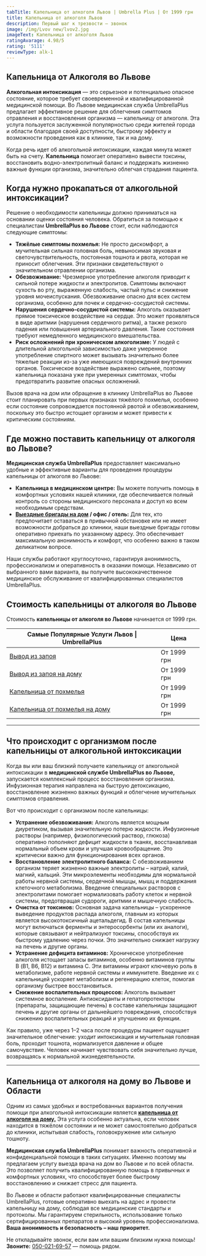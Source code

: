 ```yaml
---
tabTitle: Капельница от алкоголя Львов | Umbrella Plus | От 1999 грн
title: Капельница от алкоголя Львов
description: Первый шаг к трезвости — звонок
image: /img/Lvov new/lvov2.jpg
imageText: Капельница от алкоголя Львов
ratingAvarage: 4.98/5
rating: '5111'
reviewType: alk-1
---
```


## Капельница от Алкоголя во Львове

**Алкогольная интоксикация** — это серьезное и потенциально опасное состояние, которое требует своевременной и квалифицированной медицинской помощи. Во Львове медицинская служба UmbrellaPlus предлагает эффективное решение для облегчения симптомов отравления и восстановления организма — капельницу от алкоголя. Эта услуга пользуется заслуженной популярностью среди жителей города и области благодаря своей доступности, быстрому эффекту и возможности проведения как в клинике, так и на дому.

Когда речь идет об алкогольной интоксикации, каждая минута может быть на счету. **Капельница** помогает оперативно вывести токсины, восстановить водно-электролитный баланс и поддержать жизненно важные функции организма, значительно облегчая страдания пациента.

## Когда нужно прокапаться от алкогольной интоксикации?

Решение о необходимости капельницы должно приниматься на основании оценки состояния человека. Обратиться за помощью к специалистам **UmbrellaPlus во Львове** стоит, если наблюдаются следующие симптомы:

* **Тяжёлые симптомы похмелья:** Не просто дискомфорт, а мучительная сильная головная боль, невыносимая звуковая и светочувствительность, постоянная тошнота и рвота, которая не приносит облегчения. Эти признаки свидетельствуют о значительном отравлении организма.
* **Обезвоживание:** Чрезмерное употребление алкоголя приводит к сильной потере жидкости и электролитов. Симптомы включают сухость во рту, выраженную слабость, частый пульс и снижение уровня мочеиспускания. Обезвоживание опасно для всех систем организма, особенно для почек и сердечно-сосудистой системы.
* **Нарушения сердечно-сосудистой системы:** Алкоголь оказывает прямое токсическое воздействие на сердце. Это может проявляться в виде аритмии (нарушения сердечного ритма), а также резкого падения или повышения артериального давления. Такие состояния требуют немедленного медицинского вмешательства.
* **Риск осложнений при хроническом алкоголизме:** У людей с длительной алкогольной зависимостью даже умеренное употребление спиртного может вызывать значительно более тяжелые реакции из-за уже имеющихся повреждений внутренних органов. Токсическое воздействие выражено сильнее, поэтому капельница показана уже при умеренных симптомах, чтобы предотвратить развитие опасных осложнений.

Вызов врача на дом или обращение в клинику UmbrellaPlus во Львове стоит планировать при первых признаках тяжёлого похмелья, особенно если состояние сопровождается постоянной рвотой и обезвоживанием, поскольку это быстро истощает организм и может привести к критическим состояниям.

## Где можно поставить капельницу от алкоголя во Львове?

**Медицинская служба UmbrellaPlus** предоставляет максимально удобные и эффективные варианты для проведения процедуры капельницы от алкоголя во Львове:

* **Капельница в медицинском центре:** Вы можете получить помощь в комфортных условиях нашей клиники, где обеспечивается полный контроль со стороны медицинского персонала и доступ ко всем необходимым средствам.
* **[Выездные бригады на дом](https://umbrella-plus.com.ua/lviv/kapelnica_ot_alkogola_na-domy-lvov/) / офис / отель:** Для тех, кто предпочитает оставаться в привычной обстановке или не имеет возможности добраться до клиники, наши выездные бригады готовы оперативно приехать по указанному адресу. Это обеспечивает максимальную анонимность и комфорт, что особенно важно в таком деликатном вопросе.

Наши службы работают круглосуточно, гарантируя анонимность, профессионализм и оперативность в оказании помощи. Независимо от выбранного вами варианта, вы получите высококачественное медицинское обслуживание от квалифицированных специалистов UmbrellaPlus.

## Стоимость капельницы от алкоголя во Львове

Стоимость **капельницы от алкоголя во Львове** начинается от 1999 грн.

| Самые Популярные Услуги Львов \| UmbrellaPlus                        | Цена        |
| -------------------------------------------------------------------- | ----------- |
| [Вывод из запоя](vivod-iz-zapoia-lvov)                               | От 1999 грн |
| [Вывод из запоя на дому](Vivod-iz-zapoia-na-domy-lvov)               | От 1999 грн |
| [Капельница от похмелья](Kapelnica_ot_alkogola_v-lvov)               | От 1999 грн |
| [Капельница от похмелья на дому](Kapelnica_ot_alkogola_na-domy-lvov) | От 1999 грн |

***

## Что происходит с организмом после капельницы от алкогольной интоксикации

Когда вы или ваш близкий получаете капельницу от алкогольной интоксикации в **медицинской службе UmbrellaPlus во Львове,** запускается комплексный процесс восстановления организма. Инфузионная терапия направлена на быструю детоксикацию, восстановление жизненно важных функций и облегчение мучительных симптомов отравления.

Вот что происходит с организмом после капельницы:

* **Устранение обезвоживания:** Алкоголь является мощным диуретиком, вызывая значительную потерю жидкости. Инфузионные растворы (например, физиологический раствор, глюкоза) оперативно пополняют дефицит жидкости в тканях, восстанавливая нормальный объем крови и улучшая кровообращение. Это критически важно для функционирования всех органов.
* **Восстановление электролитного баланса:** С обезвоживанием организм теряет жизненно важные электролиты – натрий, калий, магний, кальций. Эти микроэлементы необходимы для нормальной работы нервной системы, сердечной мышцы, мышц и поддержания клеточного метаболизма. Введение специальных растворов с электролитами помогает нормализовать работу клеток и нервной системы, предотвращая судороги, аритмии и мышечную слабость.
* **Очистка от токсинов:** Основная задача капельницы – ускоренное выведение продуктов распада алкоголя, главным из которых является высокотоксичный ацетальдегид. В состав капельницы могут включаться ферменты и энтеросорбенты (или их аналоги), которые связывают и нейтрализуют токсины, способствуя их быстрому удалению через почки. Это значительно снижает нагрузку на печень и другие органы.
* **Устранение дефицита витаминов:** Хроническое употребление алкоголя истощает запасы витаминов, особенно витаминов группы B (В1, В6, В12) и витамина С. Эти витамины играют ключевую роль в метаболизме, работе нервной системы и иммунитете. Введение их с капельницей ускоряет метаболизм и регенерацию клеток, помогая организму быстрее восстановиться.
* **Снижение воспалительных процессов:** Алкоголь вызывает системное воспаление. Антиоксиданты и гепатопротекторы (препараты, защищающие печень) в составе капельницы защищают печень и другие органы от дальнейшего повреждения, способствуя снижению воспалительных реакций и улучшению их функции.

Как правило, уже через 1–2 часа после процедуры пациент ощущает значительное облегчение: уходит интоксикация и мучительная головная боль, проходит тошнота, нормализуется давление и общее самочувствие. Человек начинает чувствовать себя значительно лучше, возвращаясь к нормальной жизнедеятельности.

***

## Капельница от алкоголя на дому во Львове и Области

Одним из самых удобных и востребованных вариантов получения помощи при алкогольной интоксикации является **[капельница от алкоголя на дому.](https://umbrella-plus.com.ua/lviv/vivod-iz-zapoia-na-domy-lvov/)** Эта услуга особенно актуальна, если человек находится в тяжёлом состоянии и не может самостоятельно добраться до клиники, испытывая слабость, головокружение или сильную тошноту.

**Медицинская служба UmbrellaPlus** понимает важность оперативной и конфиденциальной помощи в таких ситуациях. Именно поэтому мы предлагаем услугу выезда врача на дом во Львове и по всей области. Это позволяет получить квалифицированную помощь в привычных и комфортных условиях, что способствует более быстрому восстановлению и снижает стресс для пациента.

Во Львове и области работают квалифицированные специалисты UmbrellaPlus, готовые оперативно выехать на адрес и провести капельницу на дому, соблюдая все медицинские стандарты и протоколы. Мы гарантируем стерильность, использование только сертифицированных препаратов и высокий уровень профессионализма. **Ваша анонимность и безопасность – наш приоритет.**

Не откладывайте звонок, если вам или вашим близким нужна помощь!
**Звоните:** [050-021-69-57](tel:0500216957) — помощь рядом.
